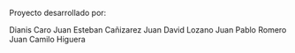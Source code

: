 Proyecto desarrollado por:

Dianis Caro
Juan Esteban Cañizarez
Juan David Lozano
Juan Pablo Romero
Juan Camilo Higuera
